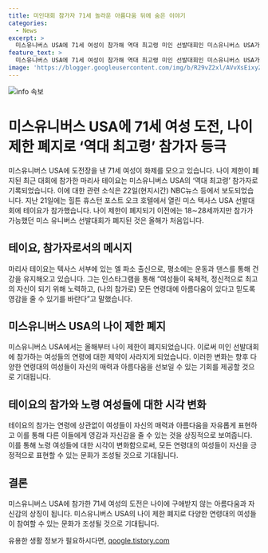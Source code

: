 ```yaml
---
title: 미인대회 참가자 71세 놀라운 아름다움 뒤에 숨은 이야기
categories:
  - News
excerpt: >
  미스유니버스 USA에 71세 여성이 참가해 역대 최고령 미인 선발대회인 미스유니버스 USA가 화제다. 미스 텍사스 USA 선발대회에서 마리사 테이요가 참가, 폐지된 나이 제한으로 역대 최고령 참가자로 기록되었다. 테이요는 건강한 라이프스타일로 알려져 있으며, 모든 연령대에 아름다움이 있다는 메시지를 전달하고 있다.
feature_text: >
  미스유니버스 USA에 71세 여성이 참가해 역대 최고령 미인 선발대회인 미스유니버스 USA가 화제다. 미스 텍사스 USA 선발대회에서 마리사 테이요가 참가, 폐지된 나이 제한으로 역대 최고령 참가자로 기록되었다. 테이요는 건강한 라이프스타일로 알려져 있으며, 모든 연령대에 아름다움이 있다는 메시지를 전달하고 있다.
image: 'https://blogger.googleusercontent.com/img/b/R29vZ2xl/AVvXsEixyZcFfHzMRdzZMjFBmAUKJYCLCGyLL1o632UiGVXcaFdKo_bkvkuCioo0uUKlGfBVcT3P84aROyZIXSBEx3Aw5nCQ3pTgDom1WDC4m8eifvWiAmWEEVb4x6G_l8C0QH225ldMjyaFvpxGEBGNO37VmDTDMHGhJPq73UglMfDca1-0aw/s1600/blogspot.png'
---
```


<p><img src="https://blogger.googleusercontent.com/img/b/R29vZ2xl/AVvXsEixyZcFfHzMRdzZMjFBmAUKJYCLCGyLL1o632UiGVXcaFdKo_bkvkuCioo0uUKlGfBVcT3P84aROyZIXSBEx3Aw5nCQ3pTgDom1WDC4m8eifvWiAmWEEVb4x6G_l8C0QH225ldMjyaFvpxGEBGNO37VmDTDMHGhJPq73UglMfDca1-0aw/s1600/blogspot.png" alt="info 속보" /></p>

<h1>미스유니버스 USA에 71세 여성 도전, 나이 제한 폐지로 ‘역대 최고령’ 참가자 등극</h1>

<p data-ke-size="size16">미스유니버스 USA에 도전장을 낸 71세 여성이 화제를 모으고 있습니다. 나이 제한이 폐지된 최근 대회에 참가한 마리사 테이요는 미스유니버스 USA의 ‘역대 최고령’ 참가자로 기록되었습니다. 이에 대한 관련 소식은 22일(현지시간) NBC뉴스 등에서 보도되었습니다. 지난 21일에는 힐튼 휴스턴 포스트 오크 호텔에서 열린 미스 텍사스 USA 선발대회에 테이요가 참가했습니다. 나이 제한이 폐지되기 이전에는 18∼28세까지만 참가가 가능했던 미스 유니버스 선발대회가 폐지된 것은 올해가 처음입니다. </p>

<h2 data-ke-size="size24">테이요, 참가자로서의 메시지</h2>

<p data-ke-size="size16">마리사 테이요는 텍사스 서부에 있는 엘 파소 출신으로, 평소에는 운동과 댄스를 통해 건강을 유지해오고 있습니다. 그는 인스타그램을 통해 “여성들이 육체적, 정신적으로 최고의 자신이 되기 위해 노력하고, (나의 참가로) 모든 연령대에 아름다움이 있다고 믿도록 영감을 줄 수 있기를 바란다”고 말했습니다.</p>

<h2 data-ke-size="size24">미스유니버스 USA의 나이 제한 폐지</h2>

<p data-ke-size="size16">미스유니버스 USA에서는 올해부터 나이 제한이 폐지되었습니다. 이로써 미인 선발대회에 참가하는 여성들의 연령에 대한 제약이 사라지게 되었습니다. 이러한 변화는 향후 다양한 연령대의 여성들이 자신의 매력과 아름다움을 선보일 수 있는 기회를 제공할 것으로 기대됩니다.</p>

<h2 data-ke-size="size24">테이요의 참가와 노령 여성들에 대한 시각 변화</h2>

<p data-ke-size="size16">테이요의 참가는 연령에 상관없이 여성들이 자신의 매력과 아름다움을 자유롭게 표현하고 이를 통해 다른 이들에게 영감과 자신감을 줄 수 있는 것을 상징적으로 보여줍니다. 이를 통해 노령 여성들에 대한 시각이 변화함으로써, 모든 연령대의 여성들이 자신을 긍정적으로 표현할 수 있는 문화가 조성될 것으로 기대됩니다.</p>

<h2 data-ke-size="size24">결론</h2>

<p data-ke-size="size16">미스유니버스 USA에 참가한 71세 여성의 도전은 나이에 구애받지 않는 아름다움과 자신감의 상징이 됩니다. 미스유니버스 USA의 나이 제한 폐지로 다양한 연령대의 여성들이 참여할 수 있는 문화가 조성될 것으로 기대됩니다.</p>
유용한 생활 정보가 필요하시다면, <a href="https://qoogle.tistory.com" rel="dofollow">qoogle.tistory.com</a>


